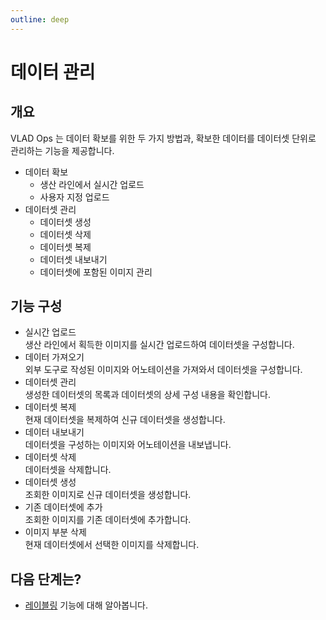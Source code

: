 ```yaml
---
outline: deep
---
```


# 데이터 관리


## 개요
VLAD Ops 는 데이터 확보를 위한 두 가지 방법과, 확보한 데이터를 데이터셋 단위로 관리하는 기능을 제공합니다.  
- 데이터 확보
  - 생산 라인에서 실시간 업로드
  - 사용자 지정 업로드
- 데이터셋 관리
  - 데이터셋 생성
  - 데이터셋 삭제
  - 데이터셋 복제
  - 데이터셋 내보내기
  - 데이터셋에 포함된 이미지 관리


## 기능 구성
- 실시간 업로드  
  생산 라인에서 획득한 이미지를 실시간 업로드하여 데이터셋을 구성합니다.
- 데이터 가져오기  
  외부 도구로 작성된 이미지와 어노테이션을 가져와서 데이터셋을 구성합니다.
- 데이터셋 관리  
  생성한 데이터셋의 목록과 데이터셋의 상세 구성 내용을 확인합니다.
- 데이터셋 복제  
  현재 데이터셋을 복제하여 신규 데이터셋을 생성합니다.
- 데이터 내보내기  
  데이터셋을 구성하는 이미지와 어노테이션을 내보냅니다.
- 데이터셋 삭제  
  데이터셋을 삭제합니다.
- 데이터셋 생성  
  조회한 이미지로 신규 데이터셋을 생성합니다.
- 기존 데이터셋에 추가  
  조회한 이미지를 기존 데이터셋에 추가합니다.
- 이미지 부분 삭제  
  현재 데이터셋에서 선택한 이미지를 삭제합니다.


## 다음 단계는?
- [레이블링](./intro-labeling) 기능에 대해 알아봅니다.
